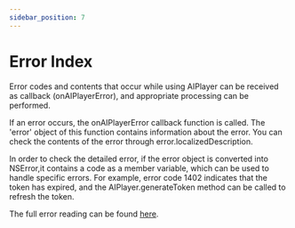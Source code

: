 ```yaml
---
sidebar_position: 7
---
```


# Error Index 

Error codes and contents that occur while using AIPlayer can be received as callback (onAIPlayerError), and appropriate processing can be performed.

If an error occurs, the onAIPlayerError callback function is called. The 'error' object of this function contains information about the error.
You can check the contents of the error through error.localizedDescription.

In order to check the detailed error, if the error object is converted into NSError,it contains a code as a member variable, which can be used to handle specific errors. For example, error code 1402 indicates that the token has expired, and the AIPlayer.generateToken method can be called to refresh the token.

The full error reading can be found [here](https://ai-platform-prd.s3.ap-northeast-2.amazonaws.com/aihuman/docs/Deepbrain-AIHuman-Error-Code-V1.1.pdf).
